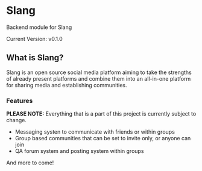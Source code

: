 # Slang

Backend module for Slang

Current Version: v0.1.0

## What is Slang?

Slang is an open source social media platform aiming to take the strengths of already present platforms and combine them into an all-in-one platform for sharing media and establishing communities.

### Features

**PLEASE NOTE:** Everything that is a part of this project is currently subject to change.

- Messaging systen to communicate with friends or within groups
- Group based communities that can be set to invite only, or anyone can join
- QA forum system and posting system within groups

And more to come!